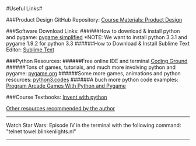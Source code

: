 #Useful Links#


###Product Design GitHub Repository:
[Course Materials: Product Design](https://github.com/AdrienAtallah/Product_Development)   


###Software Download Links:
######How to download & install python and pygame:
[pygame simplified](http://webprojects.eecs.qmul.ac.uk/fa303/pgs/install.html)
*NOTE: We want to install python 3.3.1 and pygame 1.9.2 for python 3.3
######How to Download & Install Sublime Text Editor:
[Sublime Text](http://www.sublimetext.com)  



###Python Resources:
######Free online IDE and terminal
[Coding Ground](http://tutorialspoint.com/codingground.htm)
######Tons of games, tutorials, and much more involving python and pygame:
[pygame.org](http://www.pygame.org/tags/game)
######Some more games, animations and python resources:
[python3.codes](http://python3.codes/page/2/)
######A buch more python code examples:
[Program Arcade Games With Python and Pygame](http://www.balloonbuilding.com/index.php?chapter=example_code)  




###Course Textbooks:
[Invent with python](http://inventwithpython.com/index.html)

[Other resources recommended by the author](http://inventwithpython.com/blog/2010/09/01/the-top-10-pygame-tutorials/)  





****************
Watch Star Wars: Episode IV in the terminal with the following command:
"telnet towel.blinkenlights.nl"
****************

